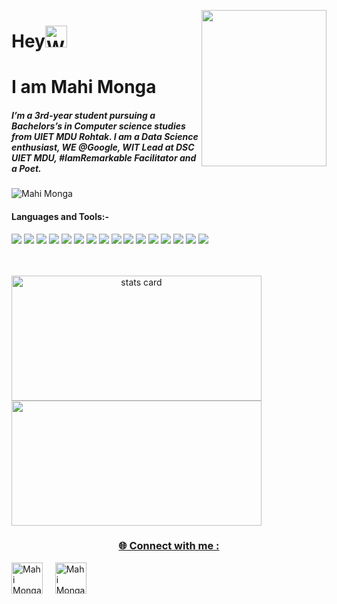 <img align="right" height="250" width="200" src="https://cdn.dribbble.com/users/2238041/screenshots/4763918/working.gif" /> </a>
<h1 align="left">Hey<img src="https://raw.githubusercontent.com/nixin72/nixin72/master/wave.gif" 
         alt="Waving hand animated gif"
         height="35"
         width="35" /></h1>
<h1> I am Mahi Monga </h1>
<h5 align="left">
I’m a 3rd-year student pursuing a Bachelors’s in Computer science studies from UIET MDU Rohtak. I am a Data Science enthusiast, WE @Google, WIT Lead at DSC UIET MDU, #IamRemarkable Facilitator and a Poet.
</h5>

<p align="left"> <img src="https://komarev.com/ghpvc/?username=mahimonga&label=Profile%20views&color=0e75b6&style=flat" alt="Mahi Monga" /> </p>
<p>
 <h4>Languages and Tools:-</h4>

<p align="left"> 
<img src="https://img.icons8.com/color/48/000000/c-plus-plus-logo.png"/>
  <img src="https://img.icons8.com/color/48/000000/python--v2.png"/>
 <img src="https://img.icons8.com/external-tal-revivo-duo-tal-revivo/50/000000/external-haskell-is-a-statically-typed-purely-functional-programming-language-logo-duo-tal-revivo.png"/>
 <img src="https://img.icons8.com/color/48/000000/tensorflow.png"/>
  <img src="https://img.icons8.com/fluency/48/000000/opencv.png"/>
  <img src="https://img.icons8.com/fluency/48/000000/jupyter.png"/>
<img src="https://img.icons8.com/external-flat-juicy-fish/60/000000/external-sql-coding-and-development-flat-flat-juicy-fish.png"/>
  <img src="https://img.icons8.com/color/48/000000/html-5.png"/>  
    <img src="https://img.icons8.com/color/48/000000/css3.png"/>
   <img src="https://img.icons8.com/color/48/000000/javascript.png"/>
  <img src="https://img.icons8.com/color/48/000000/django.png"/>
  <img src="https://img.icons8.com/color/48/000000/bootstrap.png"/>
  <img src="https://img.icons8.com/color/48/000000/figma--v2.png"/>
  <img src="https://img.icons8.com/plumpy/48/000000/cloud--v2.png"/>
  <img src="https://img.icons8.com/nolan/64/git.png"/>
  <img src="https://img.icons8.com/color/48/000000/linux--v2.png"/>
  
  
<!--     <img src="https://img.icons8.com/color/48/000000/react-native.png"/>  -->
<!--     <img src="https://img.icons8.com/color/48/000000/redux.png"/> 
     <img src="https://img.icons8.com/color/48/000000/nodejs.png"/>
    <img src="https://raw.githubusercontent.com/devicons/devicon/master/icons/mongodb/mongodb-original-wordmark.svg" alt="mongodb" width="48" height="48"/>
     <img src="https://raw.githubusercontent.com/devicons/devicon/master/icons/express/express-original-wordmark.svg" alt="express" width="40" height="40"/> 
  <img src="https://www.vectorlogo.zone/logos/getpostman/getpostman-icon.svg" alt="postman" width="45" height="45"/> 
   <img src="https://img.icons8.com/color/48/000000/git.png"/> -->
  
</p>

</br>
</br>
<a align= "center" href="https://github.com/mahimonga">
<img alt= "stats card" height="200px" width="400" src="https://github-readme-streak-stats.herokuapp.com/?user=mahimonga&theme=radical">

<img height="200px" width="400" src="https://github-readme-stats.vercel.app/api?username=mahimonga&count_private=true&theme=radical&show_icons=true" />

<!--
**mahimonga/mahimonga** is a ✨ _special_ ✨ repository because its `README.md` (this file) appears on your GitHub profile.

Here are some ideas to get you started:


- 🌱 I’m currently learning web development <img src="https://img.icons8.com/external-kiranshastry-lineal-color-kiranshastry/64/000000/external-web-development-coding-kiranshastry-lineal-color-kiranshastry.png"/>
- 🤔 I’m looking for help with web development only <img src="https://img.icons8.com/external-vitaliy-gorbachev-flat-vitaly-gorbachev/58/000000/external-chick-spring-vitaliy-gorbachev-flat-vitaly-gorbachev.png"/>
- 💬 Ask me about anything, I am social person<img src="https://img.icons8.com/external-filled-outline-geotatah/64/000000/external-communication-conflict-resolution-filled-outline-filled-outline-geotatah.png"/>
- -->
### 🌐 Connect with me : <br>
 
 <a href="mailto:mahimonga04@gmail.com" target="blank"><img align="center" src="https://img.icons8.com/bubbles/100/000000/new-post.png" alt="Mahi Monga" height="50" width="50" /></a>&nbsp;&nbsp;&nbsp;&nbsp;
 <a href="https://www.linkedin.com/in/mahimonga/" target="blank"><img align="center" src="https://img.icons8.com/cute-clipart/64/000000/linkedin.png" alt="Mahi Monga" height="50" width="50" /></a>&nbsp;&nbsp;&nbsp;&nbsp;

 




